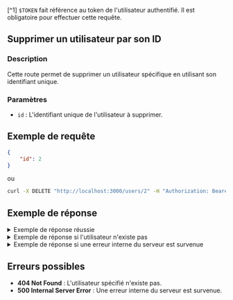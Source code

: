 [^1] `$TOKEN` fait référence au token de l'utilisateur authentifié. Il est obligatoire pour effectuer cette requête.

## Supprimer un utilisateur par son ID

### Description

Cette route permet de supprimer un utilisateur spécifique en utilisant son identifiant unique.

### Paramètres

- `id` : L'identifiant unique de l'utilisateur à supprimer.

## Exemple de requête

```json
{
    "id": 2
}
```
ou

```bash
curl -X DELETE "http://localhost:3000/users/2" -H "Authorization: Bearer $TOKEN"
```

## Exemple de réponse

<details>
<summary>Exemple de réponse réussie</summary>

```json
{
  "status": "success",
  "message": "User with ID 2 deleted successfully.",
  "data": {
    "id": 2,
    "name": "User",
    "email": "user@example.com",
    "role": "user",
    "createdAt": "2025-02-23T14:36:19.811Z",
    "updatedAt": "2025-02-23T14:42:02.330Z"
  }
}
```

</details>

<details>
<summary>Exemple de réponse si l'utilisateur n'existe pas</summary>

```json
{
  "status": "error",
  "message": "User non trouvé."
}
```

</details>

<details>
<summary>Exemple de réponse si une erreur interne du serveur est survenue</summary>

```json
{
  "status": "error",
  "message": "Internal server error"
}
```

</details>

## Erreurs possibles

- **404 Not Found** : L'utilisateur spécifié n'existe pas.
- **500 Internal Server Error** : Une erreur interne du serveur est survenue.